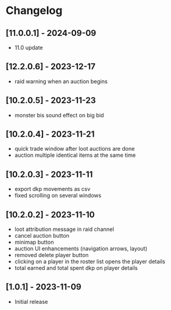 # Changelog

## [11.0.0.1] - 2024-09-09
- 11.0 update


## [12.2.0.6] - 2023-12-17
- raid warning when an auction begins


## [10.2.0.5] - 2023-11-23
- monster bis sound effect on big bid


## [10.2.0.4] - 2023-11-21
- quick trade window after loot auctions are done
- auction multiple identical items at the same time


## [10.2.0.3] - 2023-11-11
- export dkp movements as csv
- fixed scrolling on several windows


## [10.2.0.2] - 2023-11-10
- loot attribution message in raid channel
- cancel auction button
- minimap button
- auction UI enhancements (navigation arrows, layout)
- removed delete player button
- clicking on a player in the roster list opens the player details
- total earned and total spent dkp on player details


## [1.0.1] - 2023-11-09
- Initial release
